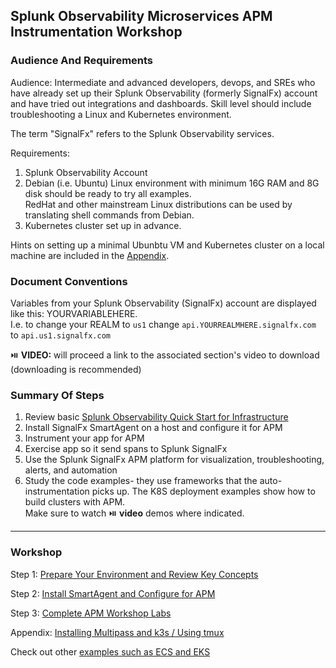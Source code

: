 ## Splunk Observability Microservices APM Instrumentation Workshop

### Audience And Requirements

Audience: Intermediate and advanced developers, devops, and SREs who have already set up their Splunk Observability (formerly SignalFx) account and have tried out integrations and dashboards. Skill level should include troubleshooting a Linux and Kubernetes environment.

The term "SignalFx" refers to the Splunk Observability services.

Requirements:   
1. Splunk Observability Account
2. Debian (i.e. Ubuntu) Linux environment with minimum 16G RAM and 8G disk should be ready to try all examples.  
RedHat and other mainstream Linux distributions can be used by translating shell commands from Debian.
3. Kubernetes cluster set up in advance. 

Hints on setting up a minimal Ubunbtu VM and Kubernetes cluster on a local machine are included in the [Appendix](./workshop-steps/4-appendix.md).

### Document Conventions

Variables from your Splunk Observability (SignalFx) account are displayed like this: YOURVARIABLEHERE.   
I.e. to change your REALM to `us1` change `api.YOURREALMHERE.signalfx.com` to `api.us1.signalfx.com`  

:play_or_pause_button: **VIDEO:** will proceed a link to the associated section's video to download (downloading is recommended)

### Summary Of Steps

1. Review basic [Splunk Observability Quick Start for Infrastructure](https://docs.signalfx.com/en/latest/getting-started/quick-start.html)  
2. Install SignalFx SmartAgent on a host and configure it for APM
3. Instrument your app for APM
4. Exercise app so it send spans to Splunk SignalFx
5. Use the Splunk SignalFx APM platform for visualization, troubleshooting, alerts, and automation
6. Study the code examples- they use frameworks that the auto-instrumentation picks up. The K8S deployment examples show how to build clusters with APM.  
   Make sure to watch :play_or_pause_button: **video** demos where indicated.

***

### Workshop

Step 1: [Prepare Your Environment and Review Key Concepts](./workshop-steps/1-prep.md)  

Step 2: [Install SmartAgent and Configure for APM](./workshop-steps/2-smartagent.md)  

Step 3: [Complete APM Workshop Labs](./workshop-steps/3-workshop-labs.md)  

Appendix: [Installing Multipass and k3s / Using tmux](./workshop-steps/4-appendix.md)

Check out other [examples such as ECS and EKS](misc)
